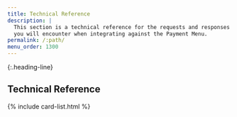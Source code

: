 ```yaml
---
title: Technical Reference
description: |
  This section is a technical reference for the requests and responses
  you will encounter when integrating against the Payment Menu.
permalink: /:path/
menu_order: 1300
---
```


{:.heading-line}
## Technical Reference

{% include card-list.html %}
